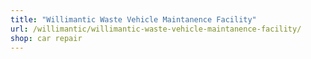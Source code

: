 ```yaml
---
title: "Willimantic Waste Vehicle Maintanence Facility"
url: /willimantic/willimantic-waste-vehicle-maintanence-facility/
shop: car repair
---
```

